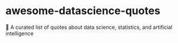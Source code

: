 # awesome-datascience-quotes
📖 A curated list of quotes about data science, statistics, and artificial intelligence
